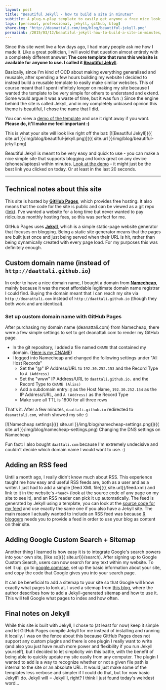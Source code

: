 ```yaml
---
layout: post
title: "Beautiful Jekyll - how to build a site in minutes"
subtitle: A plug-n-play template to easily get anyone a free nice looking site (same theme as this one) quickly
tags: [personal, professional, jekyll, github, blog]
share-img: "http://deanattali.com/img/blog/beautiful-jekyll.png"
permalink: /2015/03/12/beautiful-jekyll-how-to-build-a-site-in-minutes/
---
```


Since this site went live a few days ago, I had many people ask me how I made it.  Like a great politician, I will avoid that question almost entirely with a completely different answer: **The core template that runs this website is available for anyone to use. I called it [Beautiful Jekyll](https://github.com/daattali/beautiful-jekyll#readme)**.

Basically, since I'm kind of OCD about making everything generalised and reusable, after spending a few hours building my website
I decided to instead build a reusable template to easily make similar websites. This of course meant that I spent infinitely longer on making my site because I wanted the template to be very simple for others to understand and extend. Some would argue it was a waste of time, but it was fun :)  Since the engine behind the site is called Jekyll,
and in my completely unbiased opinion this theme is beautiful, I chose the name that I did.  

You can view a [demo of the template](http://deanattali.com/beautiful-jekyll/) and use it right away if you want. **Please do, it'll
make me feel important :)**

This is what your site will look like right off the bat:
[![Beautiful Jekyll]({{ site.url }}/img/blog/beautiful-jekyll.png)]({{ site.url }}/img/blog/beautiful-jekyll.png)

Beautiful Jekyll is meant to be very easy and quick to use - you can make a nice simple site that supports blogging and looks great on any device (phones/laptops) within minutes. [Look at the demo](http://deanattali.com/beautiful-jekyll/) - it might just be the best link you clicked on today. Or at least in the last 20 seconds.

---

## Technical notes about this site

This site is hosted by **[GitHub Pages](https://pages.github.com/)**, which provides free hosting. It also means that the code for
the site is public and can be viewed as a git repo ([link](https://github.com/daattali/daattali.github.io)). I've wanted
a website for a long time but never wanted to pay ridiculous monthly hosting fees, so this was perfect for me. 

GitHub Pages uses **[Jekyll](http://jekyllrb.com/)**, which is a simple static-page website generator that focuses on blogging.
Being a static site generator means that the pages are built just once and just being served when their URL is hit, rather
than being dynamically created with every page load.  For my purposes this was definitely enough.

## Custom domain name (instead of `http://daattali.github.io`)

In order to have a nice domain name, I bought a domain from **[Namecheap](https://www.namecheap.com/?aff=95702)**, mainly because it was the most affordable legitimate domain name registrar I could find.  Buying the domain meant that I can reach my site via `http://deanattali.com` instead of  `http://daattali.github.io` (though they both work and are identical).

### Set up custom domain name with GitHub Pages

After purchasing my domain name (deanattali.com) from Namecheap, there were a few simple settings to set to get deanattali.com to
render my GitHub page.

- In the git repository, I added a file named `CNAME` that contained my domain. ([Here is my CNAME](https://github.com/daattali/daattali.github.io/blob/master/CNAME))
- I logged into Namecheap and changed the following settings under "All Host Records"
  - Set the "@" IP Address/URL to `192.30.252.153` and the Record Type to `A (Address)`
  - Set the "www" IP Address/URL to `daattali.github.io.` and the Record Type to `CNAME (Alias)`
  - Add a subdomain entry: `@` as the Host Name, `192.30.252.154` as the IP Address/URL, and `A (Address)` as the Record Type
  - Make sure all TTL is 1800 for all three rows

That's it.  After a few minutes, `daattali.github.io` redirected to `deanattali.com`, which showed my site :)

[![Namecheap settings]({{ site.url }}/img/blog/namecheap-settings.png)]({{ site.url }}/img/blog/namecheap-settings.png)
<span class="caption text-muted">Changing the DNS settings on Namecheap</span>

Fun fact: I also bought `daattali.com` because I'm extremely undecisive and couldn't decide which domain name I would want to use. :)

## Adding an RSS feed

Until a month ago, I really didn't know much about RSS. This experience taught me how easy and useful RSS feeds are, both as a user and as a writer. I just had to add a simple [feed XML file]({{ site.url}}/feed.xml) and link to it in the website's `<head>` (look at the source code of any page on my site to see it), and an RSS reader can pick it up automatically.  The feed is generated by Jekyll using a template, you can look at the [source code for my feed](https://github.com/daattali/daattali.github.io/blob/master/feed.xml) and use exactly the same one if you also have a Jekyll site. The main reason I actually wanted to include an RSS feed was because [R bloggers](http://www.r-bloggers.com) needs you to provide a feed in order to use your blog as content on their site. 

## Adding Google Custom Search + Sitemap

Another thing I learned is how easy it is to integrate Google's search powers into your own site, [like so]({{ site.url}}/search). After signing up to Google Custom Search, users can now search for any text within my website. To set it up, go to [google.com/cse](http://google.com/cse), set up the basic information about your site, and copy the code that Google gives you into your search page.

It can be beneficial to add a sitemap to your site so that Google will know exactly what pages to look at. I used a sitemap from [this blog](http://davidensinger.com/2013/11/building-a-better-sitemap-xml-with-jekyll/), where the author describes how to add a Jekyll-generated sitemap and how to use it. This will tell Google what pages to index and how often.

## Final notes on Jekyll

While this site is built with Jekyll, I chose to (at least for now) keep it simple and let GitHub Pages compile Jekyll for me instead of installing and running it locally. I was on the fence about this because GitHub Pages does not support any custom plugins and there is one plugin I really want to write (and also you just have much more power and flexibility if you run Jekyll yourself), but I decided to let simplicity win this battle, with the benefit of being able to quickly update my site easily from any computer.  The plugin I wanted to add is a way to recognize whether or not a given file path is internal to the site or an absolute URL.  It would just make some of the templates less verbose and simpler if I could do that, but for now basic Jekyll'l do. Jekyll will = Jekyll'l, right? I think I just found today's weirdest word...
